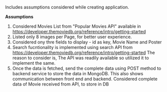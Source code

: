 Includes assumptions considered while creating application.

**Assumptions**
  1. Considered Movies List from "Popular Movies API" available in https://developer.themoviedb.org/reference/intro/getting-started
  2. Listed only 8 images per Page, for better user experience.
  3. Considered ony thre fields to display - id as key, Movie Name and Poster
  4. Search fucntionality is implemented using search API from https://developer.themoviedb.org/reference/intro/getting-started
      The reason to consider is, The API was readily available so utilized it to implement the same.
  5. Once the data is fetched, send the complete data using POST method to backend service to store the data in MongoDB.
      This also shows communication between front end and backend. Considered complete data of Movie received from API, to store in DB

